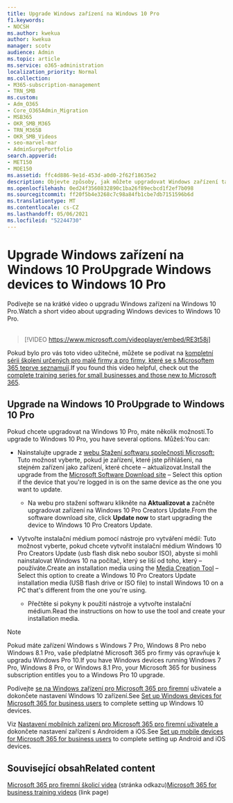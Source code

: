```yaml
---
title: Upgrade Windows zařízení na Windows 10 Pro
f1.keywords:
- NOCSH
ms.author: kwekua
author: kwekua
manager: scotv
audience: Admin
ms.topic: article
ms.service: o365-administration
localization_priority: Normal
ms.collection:
- M365-subscription-management
- TRN_SMB
ms.custom:
- Adm_O365
- Core_O365Admin_Migration
- MSB365
- OKR_SMB_M365
- TRN_M365B
- OKR_SMB_Videos
- seo-marvel-mar
- AdminSurgePortfolio
search.appverid:
- MET150
- MOE150
ms.assetid: ffc4d886-9e1d-453d-a0d0-2f62f18635e2
description: Objevte způsoby, jak můžete upgradovat Windows zařízení tak, Windows 10 Pro využívat pokročilejší funkce zabezpečení a podnikové sítě.
ms.openlocfilehash: 0ed24f3560832890c1ba26f89ecbcd1f2ef7b098
ms.sourcegitcommit: ff20f5b4e3268c7c98a84fb1cbe7db7151596b6d
ms.translationtype: MT
ms.contentlocale: cs-CZ
ms.lasthandoff: 05/06/2021
ms.locfileid: "52244730"
---
```

# <a name="upgrade-windows-devices-to-windows-10-pro"></a><span data-ttu-id="92ede-103">Upgrade Windows zařízení na Windows 10 Pro</span><span class="sxs-lookup"><span data-stu-id="92ede-103">Upgrade Windows devices to Windows 10 Pro</span></span>

<span data-ttu-id="92ede-104">Podívejte se na krátké video o upgradu Windows zařízení na Windows 10 Pro.</span><span class="sxs-lookup"><span data-stu-id="92ede-104">Watch a short video about upgrading Windows devices to Windows 10 Pro.</span></span><br><br>

> [!VIDEO https://www.microsoft.com/videoplayer/embed/RE3t58j] 

<span data-ttu-id="92ede-105">Pokud bylo pro vás toto video užitečné, můžete se podívat na [kompletní sérii školení určených pro malé firmy a pro firmy, které se s Microsoftem 365 teprve seznamují](../business-video/index.yml).</span><span class="sxs-lookup"><span data-stu-id="92ede-105">If you found this video helpful, check out the [complete training series for small businesses and those new to Microsoft 365](../business-video/index.yml).</span></span>

## <a name="upgrade-to-windows-10-pro"></a><span data-ttu-id="92ede-106">Upgrade na Windows 10 Pro</span><span class="sxs-lookup"><span data-stu-id="92ede-106">Upgrade to Windows 10 Pro</span></span>
  
<span data-ttu-id="92ede-107">Pokud chcete upgradovat na Windows 10 Pro, máte několik možností.</span><span class="sxs-lookup"><span data-stu-id="92ede-107">To upgrade to Windows 10 Pro, you have several options.</span></span> <span data-ttu-id="92ede-108">Můžeš:</span><span class="sxs-lookup"><span data-stu-id="92ede-108">You can:</span></span>
    
- <span data-ttu-id="92ede-109">Nainstalujte upgrade z [webu Stažení softwaru společnosti Microsoft:](https://go.microsoft.com/fwlink/?LinkID=836951 ) Tuto možnost vyberte, pokud je zařízení, které jste přihlášeni, na stejném zařízení jako zařízení, které chcete &ndash; aktualizovat.</span><span class="sxs-lookup"><span data-stu-id="92ede-109">Install the upgrade from the [Microsoft Software Download site](https://go.microsoft.com/fwlink/?LinkID=836951 ) &ndash; Select this option if the device that you're logged in is on the same device as the one you want to update.</span></span> 

    - <span data-ttu-id="92ede-110">Na webu pro stažení softwaru klikněte na **Aktualizovat a** začněte upgradovat zařízení na Windows 10 Pro Creators Update.</span><span class="sxs-lookup"><span data-stu-id="92ede-110">From the software download site, click **Update now** to start upgrading the device to Windows 10 Pro Creators Update.</span></span> 
    
- <span data-ttu-id="92ede-111">Vytvořte instalační médium [](https://go.microsoft.com/fwlink/?LinkID=836960) pomocí nástroje pro vytváření médií: Tuto možnost vyberte, pokud chcete vytvořit instalační médium Windows 10 Pro Creators Update (usb flash disk nebo soubor ISO), abyste si mohli nainstalovat Windows 10 na počítač, který se liší od toho, který &ndash; používáte.</span><span class="sxs-lookup"><span data-stu-id="92ede-111">Create an installation media using the [Media Creation Tool](https://go.microsoft.com/fwlink/?LinkID=836960) &ndash; Select this option to create a Windows 10 Pro Creators Update installation media (USB flash drive or ISO file) to install Windows 10 on a PC that's different from the one you're using.</span></span>

    - <span data-ttu-id="92ede-112">Přečtěte si pokyny k použití nástroje a vytvořte instalační médium.</span><span class="sxs-lookup"><span data-stu-id="92ede-112">Read the instructions on how to use the tool and create your installation media.</span></span> 

> [!NOTE]
> <span data-ttu-id="92ede-113">Pokud máte zařízení Windows s Windows 7 Pro, Windows 8 Pro nebo Windows 8.1 Pro, vaše předplatné Microsoft 365 pro firmy vás opravňuje k upgradu Windows Pro 10.</span><span class="sxs-lookup"><span data-stu-id="92ede-113">If you have Windows devices running Windows 7 Pro, Windows 8 Pro, or Windows 8.1 Pro, your Microsoft 365 for business subscription entitles you to a Windows Pro 10 upgrade.</span></span>
    
<span data-ttu-id="92ede-114">Podívejte [se na Windows zařízení pro Microsoft 365 pro firemní](set-up-windows-devices.md) uživatele a dokončete nastavení Windows 10 zařízení.</span><span class="sxs-lookup"><span data-stu-id="92ede-114">See [Set up Windows devices for Microsoft 365 for business users](set-up-windows-devices.md) to complete setting up Windows 10 devices.</span></span> 
  
<span data-ttu-id="92ede-115">Viz [Nastavení mobilních zařízení pro Microsoft 365 pro firemní uživatele a](set-up-mobile-devices.md) dokončete nastavení zařízení s Androidem a iOS.</span><span class="sxs-lookup"><span data-stu-id="92ede-115">See [Set up mobile devices for Microsoft 365 for business users](set-up-mobile-devices.md) to complete setting up Android and iOS devices.</span></span> 
  
## <a name="related-content"></a><span data-ttu-id="92ede-116">Související obsah</span><span class="sxs-lookup"><span data-stu-id="92ede-116">Related content</span></span>

<span data-ttu-id="92ede-117">[Microsoft 365 pro firemní školicí videa](../business-video/index.yml) (stránka odkazu)</span><span class="sxs-lookup"><span data-stu-id="92ede-117">[Microsoft 365 for business training videos](../business-video/index.yml) (link page)</span></span>
